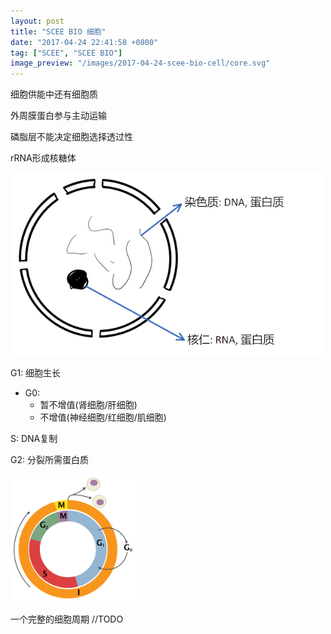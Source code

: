 ```yaml
---
layout: post
title: "SCEE BIO 细胞"
date: "2017-04-24 22:41:58 +0800"
tag: ["SCEE", "SCEE BIO"]
image_preview: "/images/2017-04-24-scee-bio-cell/core.svg"
---
```


细胞供能中还有细胞质

外周膜蛋白参与主动运输

磷脂层不能决定细胞选择透过性

rRNA形成核糖体

<img width="500px" src="/images/2017-04-24-scee-bio-cell/core.png">

G1: 细胞生长
* G0:
    * 暂不增值(肾细胞/肝细胞)
    * 不增值(神经细胞/红细胞/肌细胞)

S: DNA复制

G2: 分裂所需蛋白质

<img width="200px" src="/images/2017-04-24-scee-bio-cell/cell-cycle.svg">

一个完整的细胞周期 //TODO
